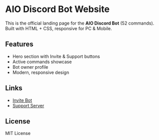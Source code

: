 # AIO Discord Bot Website

This is the official landing page for the **AIO Discord Bot** (52 commands).  
Built with HTML + CSS, responsive for PC & Mobile.

## Features
- Hero section with Invite & Support buttons
- Active commands showcase
- Bot owner profile
- Modern, responsive design

## Links
- [Invite Bot](https://discord.com/oauth2/authorize?client_id=1373687706894204948&permissions=1494917122102&integration_type=0&scope=bot+applications.commands)
- [Support Server](https://discord.gg/3xEVhbymk4)

## License
MIT License